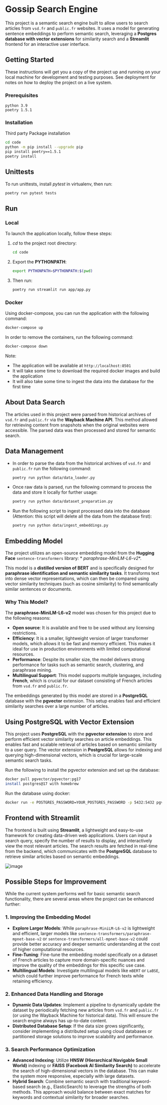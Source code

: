 # Gossip Search Engine

This project is a semantic search engine built to allow users to search articles
from `vsd.fr` and `public.fr` websites. It uses a model for generating sentence embeddings to perform
semantic search, leveraging a **Postgres database with vector extensions** for
similarity search and a **Streamlit** frontend for an interactive user interface.

## Getting Started

These instructions will get you a copy of the project up and running on your local machine for development and testing
purposes. See deployment for notes on how to deploy the project on a live system.

### Prerequisites

```
python 3.9
poetry 1.5.1
```

### Installation

Third party Package installation

```bash
cd code
python -m pip install --upgrade pip
pip install poetry==1.5.1
poetry install
```

## Unittests

To run unittests, install _pytest_ in virtualenv, then run:

```bash
poetry run pytest tests
```

## Run

### Local

To launch the application locally, follow these steps:

1. _cd_ to the project root directory:

   ```bash
   cd code
   ```

2. Export the **PYTHONPATH**:

   ```bash
   export PYTHONPATH=$PYTHONPATH:$(pwd)
   ```

3. Then run:

   ```bash
   poetry run streamlit run app/app.py 
   ```

### Docker

Using docker-compose, you can run the application with the following command:

```bash
docker-compose up
```

In order to remove the containers, run the following command:

```bash
docker-compose down
```

Note:

- The application will be available at `http://localhost:8501`
- It will take some time to download the required docker images and build the application
- It will also take some time to ingest the data into the database for the first time

## About Data Search

The articles used in this project were parsed from historical archives of `vsd.fr` and `public.fr` via the
**Wayback Machine API**. This method allowed for retrieving content from snapshots when the original websites
were accessible. The parsed data was then processed and stored for semantic search.

## Data Management

- In order to parse the data from the historical archives of `vsd.fr` and `public.fr` run the following command:
    ```bash 
    poetry run python data/data_loader.py
    ```
- Once raw data is parsed, run the following command to process the data and store it locally for further usage:
    ```bash
    poetry run python data/dataset_preparation.py
    ```
- Run the following script to ingest processed data into the database (Attention: this script will delete all the data
  from the database first):
    ```bash
    poetry run python data/ingest_embeddings.py
    ```

## Embedding Model

The project utilizes an open-source embedding model from the **Hugging Face** `sentence-transformers` library: *
*paraphrase-MiniLM-L6-v2**.

This model is a **distilled version of BERT** and is specifically designed for **paraphrase identification and semantic
similarity tasks**. It transforms text into dense vector representations, which can then be compared using vector
similarity techniques (such as cosine similarity) to find semantically similar sentences or documents.

### Why This Model?

The **paraphrase-MiniLM-L6-v2** model was chosen for this project due to the following reasons:

- **Open source**: It is available and free to be used without any licensing restrictions.
- **Efficiency**: It is a smaller, lightweight version of larger transformer models, which allows it to be fast and
  memory efficient. This makes it ideal for use in production environments with limited computational resources.
- **Performance**: Despite its smaller size, the model delivers strong performance for tasks such as semantic search,
  clustering, and paraphrase mining.
- **Multilingual Support**: This model supports multiple languages, including **French**, which is crucial for our
  dataset consisting of French articles from `vsd.fr` and `public.fr`.

The embeddings generated by this model are stored in a **PostgreSQL** database with the **pgvector** extension. This
setup enables fast and efficient similarity searches over a large number of articles.

## Using PostgreSQL with Vector Extension

This project uses **PostgreSQL** with the **pgvector extension** to store and perform efficient vector similarity
searches on article embeddings. This enables fast and scalable retrieval of articles based on semantic
similarity to a user query. The vector extension in **PostgreSQL** allows for indexing and querying high-dimensional
vectors, which is crucial for large-scale semantic search tasks.

Run the following to install the pgvector extension and set up the database:

```bash
docker pull pgvector/pgvector:pg17
install postgres@17 with homebrew
```

Run the database using docker:

```bash
docker run -e POSTGRES_PASSWORD=YOUR_POSTGRES_PASSWORD -p 5432:5432 pgvector/pgvector:pg17
```

## Frontend with Streamlit

The frontend is built using **Streamlit**, a lightweight and easy-to-use framework for creating data-driven web
applications. Users can input a search query, specify the number of results to display, and interactively view
the most relevant articles. The search results are fetched in real-time from the backend, which communicates
with the **PostgreSQL** database to retrieve similar articles based on semantic embeddings.

![image](assets/app_preview.png)

## Possible Steps for Improvement

While the current system performs well for basic semantic search functionality, there are several areas where the
project can be enhanced further:

### 1. **Improving the Embedding Model**

- **Explore Larger Models**: While `paraphrase-MiniLM-L6-v2` is lightweight and efficient, larger models
  like `sentence-transformers/paraphrase-mpnet-base-v2` or `sentence-transformers/all-mpnet-base-v2` could provide
  better accuracy and deeper semantic understanding at the cost of higher computational resources.
- **Fine-Tuning**: Fine-tune the embedding model specifically on a dataset of French articles to capture more
  domain-specific nuances and improve the quality of the embeddings for this specific use case.
- **Multilingual Models**: Investigate multilingual models like `mBERT` or `LaBSE`, which could further improve
  performance for French texts while retaining efficiency.

### 2. **Enhanced Data Handling and Storage**

- **Dynamic Data Updates**: Implement a pipeline to dynamically update the dataset by periodically fetching new articles
  from `vsd.fr` and `public.fr` (or using the Wayback Machine for historical data). This will ensure the search engine
  always has up-to-date content.
- **Distributed Database Setup**: If the data size grows significantly, consider implementing a distributed setup using
  cloud databases or partitioned storage solutions to improve scalability and performance.

### 3. **Search Performance Optimization**

- **Advanced Indexing**: Utilize **HNSW (Hierarchical Navigable Small World)** indexing or **FAISS (Facebook AI
  Similarity Search)** to accelerate the search of high-dimensional vectors in the database. This can make the system
  more responsive, especially with large datasets.
- **Hybrid Search**: Combine semantic search with traditional keyword-based search (e.g., ElasticSearch) to leverage the
  strengths of both methods. This approach would balance between exact matches for keywords and contextual similarity
  for broader searches.
